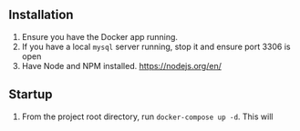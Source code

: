 <!-- TODO: FINALIZE LATER -->

## Installation

1. Ensure you have the Docker app running.
2. If you have a local `mysql` server running, stop it and ensure port 3306 is open
3. Have Node and NPM installed. https://nodejs.org/en/

## Startup
 
1. From the project root directory, run `docker-compose up -d`. This will 


<!-- php artisan cache:clear 
composer dump-autoload 
php artisan key:generate -->


